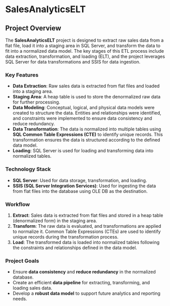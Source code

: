 # SalesAnalyticsELT

## Project Overview
The **SalesAnalyticsELT** project is designed to extract raw sales data from a flat file, load it into a staging area in SQL Server, and transform the data to fit into a normalized data model. The key stages of this ETL process include data extraction, transformation, and loading (ELT), and the project leverages SQL Server for data transformations and SSIS for data ingestion.

### Key Features
- **Data Extraction**: Raw sales data is extracted from flat files and loaded into a staging area.
- **Staging Area**: A heap table is used to store the denormalized raw data for further processing.
- **Data Modeling**: Conceptual, logical, and physical data models were created to structure the data. Entities and relationships were identified, and constraints were implemented to ensure data consistency and reduce redundancy.
- **Data Transformation**: The data is normalized into multiple tables using **SQL Common Table Expressions (CTE)** to identify unique records. This transformation ensures the data is structured according to the defined data model.
- **Loading**: SQL Server is used for loading and transforming data into normalized tables.
  
### Technology Stack
- **SQL Server**: Used for data storage, transformation, and loading.
- **SSIS (SQL Server Integration Services)**: Used for ingesting the data from flat files into the database using OLE DB as the destination.

### Workflow
1. **Extract**: Sales data is extracted from flat files and stored in a heap table (denormalized form) in the staging area.
2. **Transform**: The raw data is evaluated, and transformations are applied to normalize it. Common Table Expressions (CTEs) are used to identify unique records during the transformation process.
3. **Load**: The transformed data is loaded into normalized tables following the constraints and relationships defined in the data model.

### Project Goals
- Ensure **data consistency** and **reduce redundancy** in the normalized database.
- Create an efficient **data pipeline** for extracting, transforming, and loading sales data.
- Develop a **robust data model** to support future analytics and reporting needs.

